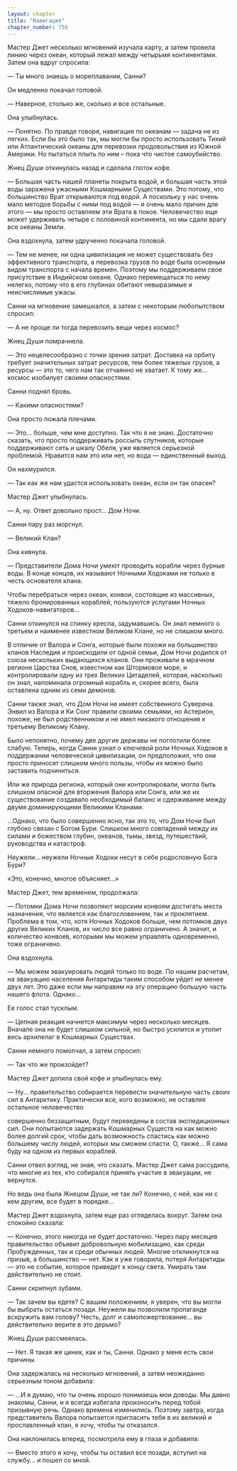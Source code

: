 ```yaml
---
layout: chapter
title: "Навигация"
chapter_number: 756
---
```


Мастер Джет несколько мгновений изучала карту, а затем провела линию через океан, который лежал между четырьмя континентами. Затем она вдруг спросила:

— Ты много знаешь о мореплавании, Санни?

Он медленно покачал головой.

— Наверное, столько же, сколько и все остальные.

Она улыбнулась.

— Понятно. По правде говоря, навигация по океанам — задача не из легких. Если бы это было так, мы могли бы просто использовать Тихий или Атлантический океаны для перевозки продовольствия из Южной Америки. Но пытаться плыть по ним – пока что чистое самоубийство.

Жнец Души откинулась назад и сделала глоток кофе.

— Большая часть нашей планеты покрыта водой, и большая часть этой воды заражена ужасными Кошмарными Существами. Это потому, что большинство Врат открываются под водой. А поскольку у нас очень мало методов борьбы с ними под водой — и очень мало причин для этого — мы просто оставляем эти Врата в покое. Человечество еще может удерживать четыре с половиной континента, но мы сдали врагу все океаны Земли.

Она вздохнула, затем удрученно покачала головой.

— Тем не менее, ни одна цивилизация не может существовать без эффективного транспорта, а перевозка грузов по воде была основным видом транспорта с начала времен. Поэтому мы поддерживаем свое присутствие в Индийском океане. Однако перемещаться по нему нелегко, потому что в его глубинах обитают невыразимые и неисчислимые ужасы.

Санни на мгновение замешкался, а затем с некоторым любопытством спросил:

— А не проще ли тогда перевозить вещи через космос?

Жнец Души помрачнела.

— Это нецелесообразно с точки зрения затрат. Доставка на орбиту требует значительных затрат ресурсов, тем более тяжелых грузов, а ресурсы — это то, чего нам так отчаянно не хватает. К тому же... космос изобилует своими опасностями.

Санни поднял бровь.

— Какими опасностями?

Она просто пожала плечами.

— Это... больше, чем мне доступно. Так что я не знаю. Достаточно сказать, что просто поддерживать россыпь спутников, которые поддерживают сеть и шкалу Обеля, уже является серьезной проблемой. Нравится нам это или нет, но вода — единственный выход.

Он нахмурился.

— Так как же нам удастся использовать океан, если он так опасен?

Мастер Джет улыбнулась.

— А, ну. Ответ довольно прост... Дом Ночи.

Санни пару раз моргнул.

— Великий Клан?

Она кивнула.

— Представители Дома Ночи умеют проводить корабли через бурные воды. В конце концов, их называют Ночными Ходоками не только в честь основателя клана.

Чтобы перебраться через океан, конвои, состоящие из массивных, тяжело бронированных кораблей, пользуются услугами Ночных Ходоков-навигаторов...

Санни откинулся на спинку кресла, задумавшись. Он знал немного о третьем и наименее известном Великом Клане, но не слишком много.

В отличие от Валора и Сонга, которые были похожи на большинство кланов Наследия и происходили от одной семьи, Дом Ночи родился от союза нескольких выдающихся кланов. Они проживали в мрачном регионе Царства Снов, известном как Штормовое море, и контролировали одну из трех Великих Цитаделей, которая, насколько он знал, напоминала огромный корабль и, скорее всего, была оставлена одним из семи демонов.

Санни также знал, что Дом Ночи не имеет собственного Суверена. Энвил из Валора и Ки Сонг правили своими семьями, но Астерион, похоже, не был родственником и не имел никакого отношения к третьему Великому Клану.

Было непонятно, почему две другие державы не поглотили более слабую. Теперь, когда Санни узнал о ключевой роли Ночных Ходоков в поддержании человеческой цивилизации, он предположил, что они просто приносят слишком много пользы, чтобы их можно было заставить подчиниться.

Или же природа региона, который они контролировали, могла быть слишком опасной для вторжения Валора или Сонга, или же их существование создавало необходимый баланс и сдерживание между двумя доминирующими Великими Кланами.

...Однако, что было совершенно ясно, так это то, что Дом Ночи был глубоко связан с Богом Бури. Слишком много совпадений между их силами и божеством глубин, океанов, тьмы, звезд, путешествий, руководства и катастроф.

Неужели... неужели Ночные Ходоки несут в себе родословную Бога Бури?

«Это, конечно, многое объясняет...»

Мастер Джет, тем временем, продолжала:

— Потомки Дома Ночи позволяют морским конвоям достигать места назначения, что является как благословением, так и проклятием. Проблема в том, что, хотя Ночных Ходоков больше, чем потомков двух других Великих Кланов, их число все равно ограничено. А значит, и количество конвоев, которыми мы можем управлять одновременно, тоже ограничено.

Она вздохнула.

— Мы можем эвакуировать людей только по воде. По нашим расчетам, на эвакуацию населения Антарктиды таким способом уйдет не менее двух лет. Это даже если мы направим на эту операцию большую часть нашего флота. Однако...

Ее голос стал тусклым.

— Цепная реакция начнется максимум через несколько месяцев. Вначале она не будет слишком сильной, но быстро усилится и утопит весь архипелаг в Кошмарных Существах.

Санни немного помолчал, а затем спросил:

— Так что же произойдет?

Мастер Джет допила свой кофе и улыбнулась ему.

— Ну... правительство собирается перевести значительную часть своих сил в Антарктику. Практически все, кого возможно, не оставляя остальное человечество

совершенно беззащитным, будут переведены в состав экспедиционных сил. Они попытаются задержать Кошмарных Существ на как можно более долгий срок, чтобы дать возможность спастись как можно большему числу людей, которых мы сможем спасти. О, также... Я сама буду на одном из первых кораблей.

Санни отвел взгляд, не зная, что сказать. Мастер Джет сама рассудила, что многие из тех, кто собирался принять участие в эвакуации, не вернутся.

Но ведь она была Жнецом Души, не так ли? Конечно, с ней, как ни с кем другим, все будет в порядке...

Мастер Джет вздохнула, затем еще раз огляделась вокруг. Затем она спокойно сказала:

— Конечно, этого никогда не будет достаточно. Через пару месяцев правительство объявит добровольную мобилизацию, как среди Пробужденных, так и среди обычных людей. Многие откликнутся на призыв, а большинство — нет. Как я уже говорила, потеря Антарктиды — это не событие, которое приведет к концу света. Умирать там действительно не стоит.

Санни скрипнул зубами.

— Так зачем вы едете? С вашим положением, я уверен, что вы могли бы выбрать остаться позади. Неужели вы позволили пропаганде вскружить вам голову? Честь, долг и самопожертвование... вы действительно верите в это дерьмо?

Жнец Души рассмеялась.

— Нет. Я такая же циник, как и ты, Санни. Однако у меня есть свои причины.

Она задержалась на несколько мгновений, а затем неожиданно серьезным тоном добавила:

— ...И я думаю, что ты очень хорошо понимаешь мои доводы. Мы давно знакомы, Санни, и я всегда избегала произносить перед тобой призывную речь. Однако времена изменились. Поэтому завтра, когда представитель Валора попытается пригласить тебя в их великий и прославленный клан, я хочу, чтобы ты отказался.

Она наклонилась вперед, посмотрела ему в глаза и добавила:

— Вместо этого я хочу, чтобы ты оставил все позади, вступил на службу... и пошел со мной.